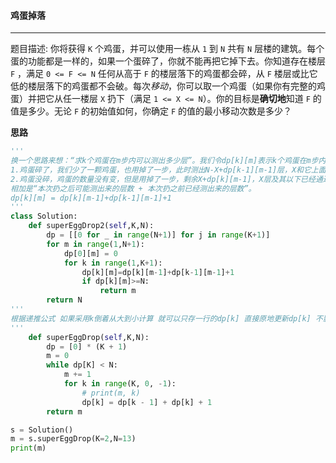 #### 鸡蛋掉落

---

题目描述: 你将获得 `K` 个鸡蛋，并可以使用一栋从 `1` 到 `N`  共有 `N` 层楼的建筑。每个蛋的功能都是一样的，如果一个蛋碎了，你就不能再把它掉下去。你知道存在楼层 `F` ，满足 `0 <= F <= N` 任何从高于 `F` 的楼层落下的鸡蛋都会碎，从 `F` 楼层或比它低的楼层落下的鸡蛋都不会破。每次*移动*，你可以取一个鸡蛋（如果你有完整的鸡蛋）并把它从任一楼层 `X` 扔下（满足 `1 <= X <= N`）。你的目标是**确切地**知道 `F` 的值是多少。无论 `F` 的初始值如何，你确定 `F` 的值的最小移动次数是多少？

**思路**

```python
'''
换一个思路来想：“求k个鸡蛋在m步内可以测出多少层”。我们令dp[k][m]表示k个鸡蛋在m步内可以测出的最多的层数，那么当我们在第X层扔鸡蛋的时候，就有两种情况：
1.鸡蛋碎了，我们少了一颗鸡蛋，也用掉了一步，此时测出N-X+dp[k-1][m-1]层，X和它上面的N-X层已经通过这次扔鸡蛋确定大于F；
2.鸡蛋没碎，鸡蛋的数量没有变，但是用掉了一步，剩余X+dp[k][m-1]，X层及其以下已经通过这次扔鸡蛋确定不会大于F；
相加是“本次扔之后可能测出来的层数 + 本次扔之前已经测出来的层数”。
dp[k][m] = dp[k][m-1]+dp[k-1][m-1]+1
'''
class Solution:
    def superEggDrop2(self,K,N):
        dp = [[0 for _ in range(N+1)] for j in range(K+1)]
        for m in range(1,N+1):
            dp[0][m] = 0
            for k in range(1,K+1):
                dp[k][m]=dp[k][m-1]+dp[k-1][m-1]+1
                if dp[k][m]>=N:
                    return m
        return N
'''
根据递推公式 如果采用k倒着从大到小计算 就可以只存一行的dp[k] 直接原地更新dp[k] 不影响后续计算 只需要O(K)空间复杂度 O(KlogN) 鸡蛋完全够用的时候 就是走LogN步 最差情况是1个鸡蛋走N步 O(KN)
'''
    def superEggDrop(self,K,N):
        dp = [0] * (K + 1)
        m = 0
        while dp[K] < N:
            m += 1
            for k in range(K, 0, -1):
                # print(m, k)
                dp[k] = dp[k - 1] + dp[k] + 1
        return m

s = Solution()
m = s.superEggDrop(K=2,N=13)
print(m)
```


